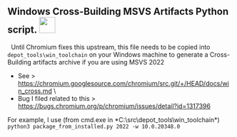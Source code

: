 ## Windows Cross-Building MSVS Artifacts Python script. <img src="https://raw.githubusercontent.com/Alex313031/Thorium/main/logos/STAGING/Python.svg" width="36">

&nbsp;&nbsp;Until Chromium fixes this upstream, this file needs to be copied into `depot_tools\win_toolchain` on your Windows machine to generate a Cross-Building artifacts archive if you are using MSVS 2022
 - See > https://chromium.googlesource.com/chromium/src.git/+/HEAD/docs/win_cross.md \
 - Bug I filed related to this > https://bugs.chromium.org/p/chromium/issues/detail?id=1317396

For example, I use (from cmd.exe in *C:\src\depot_tools\win_toolchain\*) `python3 package_from_installed.py 2022 -w 10.0.20348.0`
